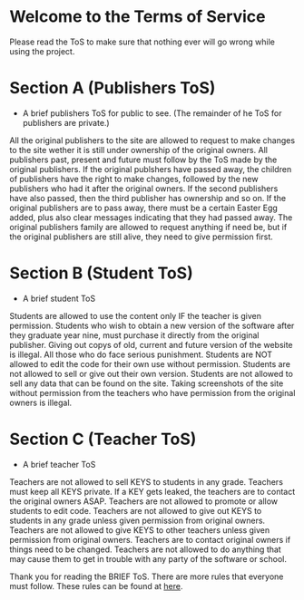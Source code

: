 # Welcome to the Terms of Service

Please read the ToS to make sure that nothing ever will go wrong while using the project.

# Section A (Publishers ToS)
- A brief publishers ToS for public to see.
(The remainder of he ToS for publishers are private.)


All the original publishers to the site are allowed to request to make changes to the site wether it is still under ownership of the original owners.
All publishers past, present and future must follow by the ToS made by the original publishers.
If the original publshers have passed away, the children of publishers have the right to make changes, followed by the new publishers who had it after the original owners. If the second publishers have also passed, then the third publisher has ownership and so on.
If the original publishers are to pass away, there must be a certain Easter Egg added, plus also clear messages indicating that they had passed away.
The original publishers family are allowed to request anything if need be, but if the original publishers are still alive, they need to give permission first.




# Section B (Student ToS)
- A brief student ToS


Students are allowed to use the content only IF the teacher is given permission.
Students who wish to obtain a new version of the software after they graduate year nine, must purchase it directly from the original publisher.
Giving out copys of old, current and future version of the website is illegal. All those who do face serious punishment.
Students are NOT allowed to edit the code for their own use without permission.
Students are not allowed to sell or give out their own version.
Students are not allowed to sell any data that can be found on the site.
Taking screenshots of the site without permission from the teachers who have permission from the original owners is illegal.




# Section C (Teacher ToS)
- A brief teacher ToS


Teachers are not allowed to sell KEYS to students in any grade.
Teachers must keep all KEYS private.
If a KEY gets leaked, the teachers are to contact the original owners ASAP.
Teachers are not allowed to promote or allow students to edit code.
Teachers are not allowed to give out KEYS to students in any grade unless given permission from original owners.
Teachers are not allowed to give KEYS to other teachers unless given permission from original owners.
Teachers are to contact original owners if things need to be changed.
Teachers are not allowed to do anything that may cause them to get in trouble with any party of the software or school.





Thank you for reading the BRIEF ToS. There are more rules that everyone must follow. These rules can be found at [here](https://github.com/DRAGEno01/Romeo-and-Juliet/blob/main/ToS.md).
